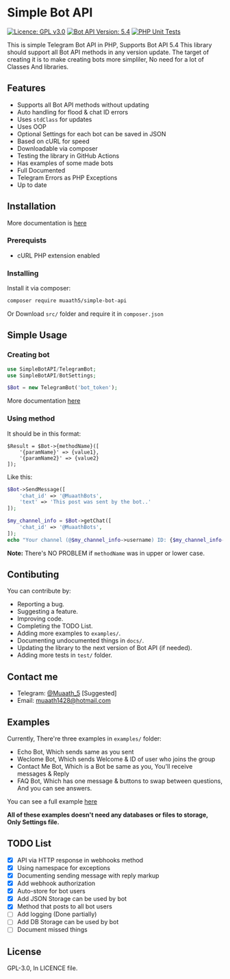 # Simple Bot API
[![Licence: GPL v3.0](https://img.shields.io/badge/Licence-GPL%20v3.0-green)](LICENCE)
[![Bot API Version: 5.4](https://img.shields.io/badge/Bot%20API%20Version-5.3-dodgerblue)](https://core.telegram.org/bots/api#april-26-2021)
[![PHP Unit Tests](https://github.com/Muaath5/SimpleBotAPI/actions/workflows/php.yml/badge.svg)](https://github.com/Muaath5/SimpleBotAPI/actions/workflows/php.yml)


This is simple Telegram Bot API in PHP, Supports Bot API 5.4
This library should support all Bot API methods in any version update.
The target of creating it is to make creating bots more simpliler, No need for a lot of Classes And libraries.

## Features
- Supports all Bot API methods without updating
- Auto handling for flood & chat ID errors
- Uses `stdClass` for updates
- Uses OOP
- Optional Settings for each bot can be saved in JSON
- Based on cURL for speed
- Downloadable via composer
- Testing the library in GitHub Actions
- Has examples of some made bots
- Full Documented
- Telegram Errors as PHP Exceptions
- Up to date

## Installation
More documentation is [here](https://muaath5.github.io/SimpleBotAPI/Installation)

### Prerequists
- cURL PHP extension enabled

### Installing
Install it via composer:
```sh
composer require muaath5/simple-bot-api
```
Or Download `src/` folder and require it in `composer.json`

## Simple Usage
### Creating bot
```php
use SimpleBotAPI/TelegramBot;
use SimpleBotAPI/BotSettings;

$Bot = new TelegramBot('bot_token');
```
More documentation [here](https://muaath5.github.io/SimpleBotAPI/CreatingBot)

### Using method
It should be in this format:
```
$Result = $Bot->{methodName}([
    '{paramName}' => {value1},
    '{paramName2}' => {value2}
]);
```

Like this:
```php
$Bot->SendMessage([
    'chat_id' => '@MuaathBots',
    'text' => 'This post was sent by the bot..'
]);

$my_channel_info = $Bot->getChat([
    'chat_id' => '@MuaathBots',
]);
echo "Your channel (@$my_channel_info->username) ID: {$my_channel_info->id}";
```

**Note:** There's NO PROBLEM if `methodName` was in upper or lower case.

## Contibuting
You can contribute by:
- Reporting a bug.
- Suggesting a feature.
- Improving code.
- Completing the TODO List.
- Adding more examples to `examples/`.
- Documenting undocumented things in `docs/`.
- Updating the library to the next version of Bot API (if needed).
- Adding more tests in `test/` folder.

## Contact me
- Telegram: [@Muaath_5](https://t.me/Muaath_5) [Suggested]
- Email: muaath1428@hotmail.com

## Examples
Currently, There're three examples in `examples/` folder:
- Echo Bot, Which sends same as you sent
- Weclome Bot, Which sends Welcome & ID of user who joins the group
- Contact Me Bot, Which is a Bot be same as you, You'll receive messages & Reply
- FAQ Bot, Which has one message & buttons to swap between questions, And you can see answers.

You can see a full example [here](https://muaath5.github.io/SimpleBotAPI/FullExample)

**All of these examples doesn't need any databases or files to storage, Only Settings file.**

## TODO List
- [x] API via HTTP response in webhooks method
- [x] Using namespace for exceptions
- [x] Documenting sending message with reply markup
- [x] Add webhook authorization
- [x] Auto-store for bot users
- [x] Add JSON Storage can be used by bot
- [x] Method that posts to all bot users
- [ ] Add logging (Done partially)
- [ ] Add DB Storage can be used by bot
- [ ] Document missed things

## License
GPL-3.0, In LICENCE file.